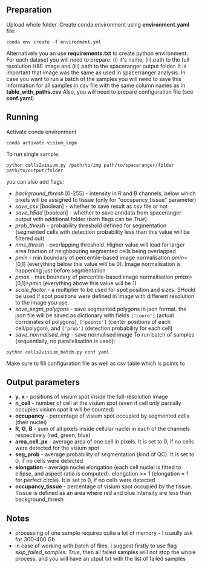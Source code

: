 ## Preparation
Upload whole folder. Create conda environment using **environment.yaml** file:

`conda env create -f environment.yml`

Alternatively you an use **requirements.txt** to create python environment.
For each dataset you will need to prepare: (i) it's name, (ii) path to the full resolution H&E image and (iii) path to the spaceranger output folder. It is important that image was the same as used in spacerranger analysis.
In case you want to run a batch of the samples you will need to save this information for all samples in csv file with the same column names as in **table_with_paths.csv**
Also, you will need to prepare configuration file (see **conf.yaml**)

## Running
Activate conda environment

`conda activate visium_segm`

To run single sample:

`python cells2visium.py /path/to/img path/to/spaceranger/folder path/to/output/folder`

you can also add flags:
 - *background_thresh* [0-255] - intensity in R and B channels, below which pixels will be assigned to tissue (only for "occupancy_tissue" parameter)
 - *save_csv* [boolean] - whether to save result as csv file or not
 - *save_h5ad* [boolean] - whether to save anndata from spaceranger output with additional folder (both flags can be *True*)
 - *prob_thresh* - probability threshold defined for segmentation (segmented cells with detection probability less than this value will be filtered out)
 - *nms_thresh* - overlapping threshold. Higher value will lead for larger area fraction of neighbouring segmented cells being overlapped
 - *pmin* - min boundary of percentile-based image normalisation *pmin*=[0,1] (everything below this value will be 0). Image normalisation is happening just before segmentation
 - *pmax* - max boundary of percentile-based image normalisation *pmax*=[0,1]>*pmin* (everything above this value will be 1)
 - *scale_factor* - a multiplier to be used for spot position and sizes. SHould be used if spot positions were defined in image with different resolution to the image you use.
 - *save_segm_polygons* - save segmented polygons in json format. the json file will be saved as dictionary with fields `['coord']` (actual corrdinates of polygons), `['points']` (center positions of each cell/polygon), and `['prob']` (detection probability for each cell)
 - *save_normalised_img* - save normalised image
To run batch of samples (sequentially, no parallelisation is used):

`python cells2visium_batch.py conf.yaml`

Make sure to fill configuration file as well as csv table which is points to

## Output parameters
- **y**, **x** - positions of visium spot inside the full-resolution image
- **n_cell** - number of cell at the visium spot (even if cell only partially occupies visium spot it will be counted)
- **occupancy** - percentage of visium spot occupied by segmented cells (their nuclei)
- **R**, **G**, **B** - sum of all pixels inside cellular nuclei in each of the channels respectively (red, green, blue)
- **area_cell_px** - average area of one cell in pixels. It is set to 0, if no cells were detected for the visium spot
- **seg_prob** - average probability of segmentation (kind of QC). It is set to 0, if no cells were detected
- **elongation** - average nuclei elongation (each cell nuclei is fitted to ellipse, and aspect ratio is computed). elongation >= 1 (elongation = 1 for perfect circle). It is set to 0, if no cells were detected
- **occupancy_tissue** - percentage of visium spot occupied by the tissue. Tissue is defined as an area where red and blue intensity are less than background_thresh

## Notes
- processing of one sample requires quite a lot of memory - I usaully ask for 300-400 Gb
- in case of working with batch of files, I suggest firstly to use flag *skip_failed_samples: True*, then all failed samples will not stop the whole process, and you will have an utput txt with the list of failed samples
  

